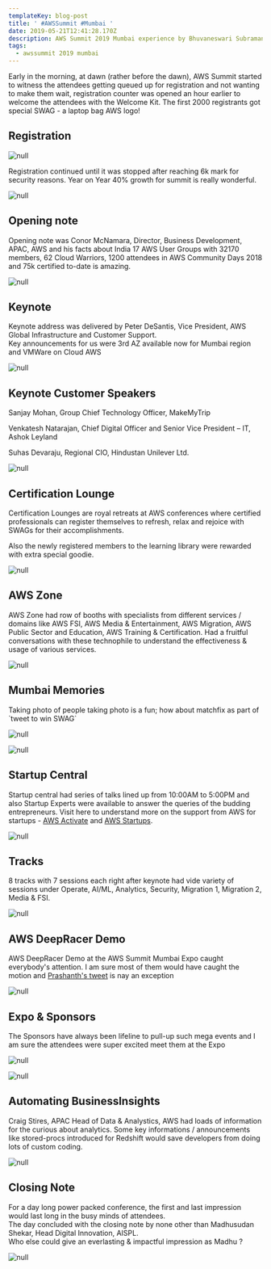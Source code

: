 ```yaml
---
templateKey: blog-post
title: ' #AWSSummit #Mumbai '
date: 2019-05-21T12:41:28.170Z
description: AWS Summit 2019 Mumbai experience by Bhuvaneswari Subramani
tags:
  - awssummit 2019 mumbai
---
```

Early in the morning, at dawn (rather before the dawn), AWS Summit started to witness the attendees getting queued up for registration and not wanting to make them wait, registration counter was opened an hour earlier to welcome the attendees with the Welcome Kit. The first 2000 registrants got special SWAG - a laptop bag AWS logo! 

## Registration

![null](/img/reg_1.png)

Registration continued until it was stopped after reaching 6k mark for security reasons. Year on Year 40% growth for summit is really wonderful.

![null](/img/summitmap_1.png)

## Opening note

Opening note was Conor McNamara, Director, Business Development, APAC, AWS and his facts about India 17 AWS User Groups with 32170 members, 62 Cloud Warriors, 1200 attendees in AWS Community Days 2018 and 75k certified to-date is amazing. 

![null](/img/keynote-1.png)

## Keynote

Keynote address was delivered by Peter DeSantis, Vice President, AWS Global Infrastructure and Customer Support. \
Key announcements for us were 3rd AZ available now for Mumbai region and VMWare on Cloud AWS 

![null](/img/keyannouncements.png)

## Keynote Customer Speakers

Sanjay Mohan, Group Chief Technology Officer, MakeMyTrip

Venkatesh Natarajan, Chief Digital Officer and Senior Vice President – IT, Ashok Leyland

Suhas Devaraju, Regional CIO, Hindustan Unilever Ltd.

![null](/img/customerkeynote_1.png)

## Certification Lounge

Certification Lounges are royal retreats at AWS conferences where certified professionals can register themselves to refresh, relax and rejoice with SWAGs for their accomplishments. 

Also the newly registered members to the learning library were rewarded with extra special goodie. 

![null](/img/certificationlounge.png)

## AWS Zone

AWS Zone had row of booths with specialists from different services / domains like AWS FSI, AWS Media & Entertainment, AWS Migration, AWS Public Sector and Education, AWS Training & Certification. Had a fruitful conversations with these technophile to understand the effectiveness & usage of various services.

![null](/img/awszone.png)

## Mumbai Memories

Taking photo of people taking photo is a fun; how about matchfix  as part of \`tweet to win SWAG\`

![null](/img/photo_of_photo.png)

![null](/img/main_group_summitday.png)

## Startup Central

Startup central had series of talks lined up from 10:00AM to 5:00PM and also Startup Experts were available to answer the queries of the budding entrepreneurs. Visit here to understand more on the support from AWS for startups - [AWS Activate](https://aws.amazon.com/activate/) and [AWS Startups](https://aws.amazon.com/startups/).

![null](/img/startup_central.png)

## Tracks

8 tracks with 7 sessions each right after keynote had vide variety of sessions under Operate, AI/ML, Analytics, Security, Migration 1, Migration 2, Media & FSI.

![null](/img/tracks.png)

## AWS DeepRacer Demo

AWS DeepRacer Demo at the AWS Summit Mumbai Expo caught everybody's attention. I am sure most of them would have caught the motion and [Prashanth's tweet](https://twitter.com/prashanth/status/1128594364635144192) is nay an exception 

![null](/img/deepracer.jpg)

## Expo & Sponsors

The Sponsors have always been lifeline to pull-up such mega events and I am sure the attendees were super excited meet them at the Expo

![null](/img/partners_exhibitors.png)

![null](/img/expo.png)

## Automating BusinessInsights

Craig Stires, APAC Head of Data & Analystics, AWS had loads of information for the curious about analytics. Some key informations / announcements like stored-procs introduced for Redshift would save developers from doing lots of custom coding.

![null](/img/insights.png)

## 

## Closing Note

For a day long power packed conference, the first and last impression would last long in the busy minds of attendees.\
The day concluded with the closing note by none other than Madhusudan Shekar, Head Digital Innovation, AISPL. \
Who else could give an everlasting & impactful impression as Madhu ?

![null](/img/summit_closingnote.png)
